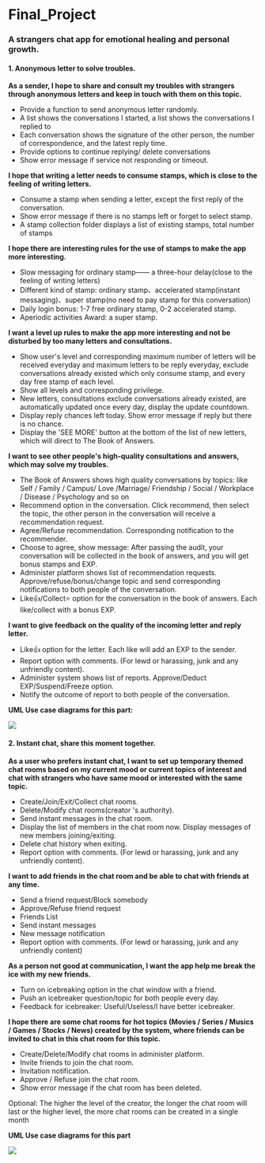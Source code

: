# Final_Project

### A strangers chat app for emotional healing and personal growth.

#### 1. Anonymous letter to solve troubles.

**As a sender, I hope to share and consult my troubles with strangers through anonymous letters and keep in touch with them on this topic.**

- Provide a function to send anonymous letter randomly.
- A list shows the conversations I started, a list shows the conversations I replied to
- Each conversation shows the signature of the other person, the number of correspondence, and the latest reply time.
- Provide options to continue replying/ delete conversations
- Show error message if service not responding or timeout. 



**I hope that writing a letter needs to consume stamps, which is close to the feeling of writing letters.**

- Consume a stamp when sending a letter, except the first reply of the conversation. 
- Show error message if there is no stamps left or forget to select stamp.
- A stamp collection folder displays a list of existing stamps, total number of stamps



**I hope there are interesting rules for the use of stamps to make the app more interesting.**

- Slow messaging for ordinary stamp—— a three-hour delay(close to the feeling of writing letters)
- Different kind of stamp: ordinary stamp、accelerated stamp(instant messaging)、super stamp(no need to pay stamp for this conversation)
- Daily login bonus: 1-7 free ordinary stamp, 0-2 accelerated stamp. 
- Aperiodic activities Award: a super stamp.



**I want a level up rules to make the app more interesting and not be disturbed by too many letters  and consultations.**

- Show user's level and corresponding maximum number of letters will be received everyday and maximum letters to be reply everyday, exclude conversations already existed which only consume stamp, and every day free stamp of each level.
- Show all levels and corresponding privilege.
- New letters, consultations exclude conversations already existed, are automatically updated once every day, display the update countdown.
- Display reply chances left today. Show error message if reply but there is no chance.
- Display the 'SEE MORE' button at the bottom of the list of new letters, which will direct to The Book of Answers.



**I want to see other people's high-quality consultations and answers, which may solve my troubles.**

- The Book of Answers shows high quality conversations by topics: like Self / Family / Campus/ Love /Marriage/  Friendship / Social / Workplace / Disease / Psychology and so on
- Recommend option in the conversation. Click recommend, then select the topic, the other person in the conversation will receive a recommendation request.
- Agree/Refuse recommendation. Corresponding notification to the recommender. 
- Choose to agree, show message: After passing the audit, your conversation will be collected in the book of answers, and you will get bonus stamps and EXP.
- Administer platform shows list of recommendation requests. Approve/refuse/bonus/change topic and send corresponding notifications to both people of the conversation.
- Like👍/Collect⭐ option for the conversation in the  book of answers. Each like/collect with a bonus EXP.



**I want to give feedback on the quality of the incoming letter and reply letter.** 

- Like👍 option for the letter. Each like will add an EXP to the sender.
- Report option with comments. (For lewd or harassing, junk and any unfriendly content).
- Administer system shows list of reports. Approve/Deduct EXP/Suspend/Freeze option. 
- Notify the outcome of report to both people of the conversation.

 **UML Use case diagrams for this part:**

![](./pictures/UML-of-letter-part.jpg)



#### 2. Instant chat, share this moment together.

**As a user who prefers instant chat, I want to set up temporary themed chat rooms based on my current mood or current topics of interest and chat with strangers who have same mood or interested with the same topic.**

- Create/Join/Exit/Collect chat rooms.
- Delete/Modify chat rooms(creator 's authority).
- Send instant messages in the chat room.
- Display the list of members in the chat room now. Display messages of new members joining/exiting.
- Delete chat history when exiting.
- Report option with comments. (For lewd or harassing, junk and any unfriendly content).

**I want to add friends in the chat room and be able to chat with friends at any time.**

- Send a friend request/Block somebody
- Approve/Refuse friend request
- Friends List
- Send instant messages
- New message notification
- Report option with comments. (For lewd or harassing, junk and any unfriendly content)



**As a person not good at communication, I want the app help me break the ice with my new friends.**

- Turn on icebreaking option in the chat window with a friend.
- Push an icebreaker question/topic for both people every day.
- Feedback for icebreaker: Useful/Useless/I have better icebreaker.



**I hope there are some chat rooms for hot topics (Movies / Series / Musics / Games / Stocks / News) created by the system, where friends can be invited to chat in this chat room for this topic.**

- Create/Delete/Modify chat rooms in administer platform.
- Invite friends to join the chat room.
- Invitation notification.
- Approve / Refuse join the chat room.
- Show error message if the chat room has been deleted.

Optional: The higher the level of the creator, the longer the chat room will last or the higher level, the more chat rooms can be created in a single month 

 **UML Use case diagrams for this part**

![](./pictures/UML-of-chat-part.jpg)

